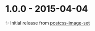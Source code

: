 # 1.0.0 - 2015-04-04

✨ Initial release from [postcss-image-set](https://github.com/alex499/postcss-image-set)